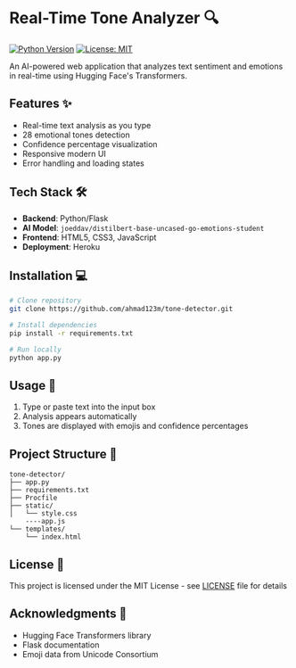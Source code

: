 # Real-Time Tone Analyzer 🔍

[![Python Version](https://img.shields.io/badge/python-3.10%2B-blue)](https://www.python.org/)
[![License: MIT](https://img.shields.io/badge/License-MIT-yellow.svg)](https://opensource.org/licenses/MIT)

An AI-powered web application that analyzes text sentiment and emotions in real-time using Hugging Face's Transformers.

## Features ✨
- Real-time text analysis as you type
- 28 emotional tones detection
- Confidence percentage visualization
- Responsive modern UI
- Error handling and loading states

## Tech Stack 🛠️
- **Backend**: Python/Flask
- **AI Model**: `joeddav/distilbert-base-uncased-go-emotions-student`
- **Frontend**: HTML5, CSS3, JavaScript
- **Deployment**: Heroku

## Installation 💻
```bash
# Clone repository
git clone https://github.com/ahmad123m/tone-detector.git

# Install dependencies
pip install -r requirements.txt

# Run locally
python app.py
```

## Usage 🚀
1. Type or paste text into the input box
2. Analysis appears automatically
3. Tones are displayed with emojis and confidence percentages

## Project Structure 📂
```
tone-detector/
├── app.py
├── requirements.txt
├── Procfile
├── static/
│   └── style.css
    ----app.js
└── templates/
    └── index.html
```

## License 📄
This project is licensed under the MIT License - see [LICENSE](LICENSE) file for details

## Acknowledgments 🙏
- Hugging Face Transformers library
- Flask documentation
- Emoji data from Unicode Consortium
